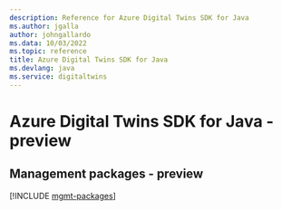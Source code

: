 ```yaml
---
description: Reference for Azure Digital Twins SDK for Java
ms.author: jgalla
author: johngallardo
ms.data: 10/03/2022
ms.topic: reference
title: Azure Digital Twins SDK for Java
ms.devlang: java
ms.service: digitaltwins
---
```

# Azure Digital Twins SDK for Java - preview

## Management packages - preview
[!INCLUDE [mgmt-packages](digital-twins-mgmt-index.md)]